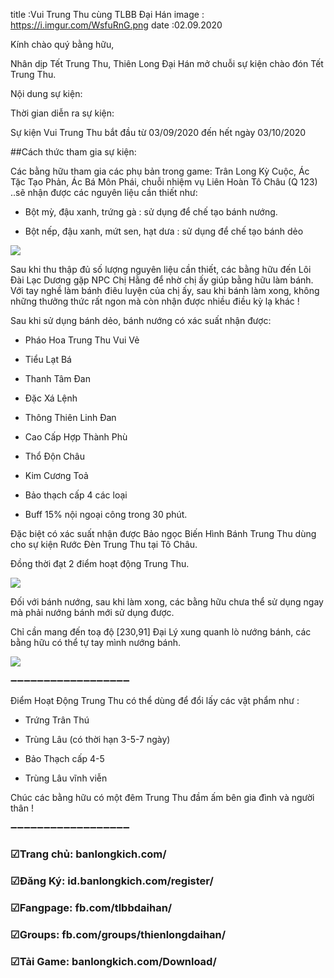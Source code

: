 title :Vui Trung Thu cùng TLBB Đại Hán 
image : https://i.imgur.com/WsfuRnG.png
date  :02.09.2020

Kính chào quý bằng hữu,

Nhân dịp Tết Trung Thu, Thiên Long Đại Hán mở chuỗi sự kiện chào đón Tết Trung Thu.

Nội dung sự kiện:

Thời gian diễn ra sự kiện: 

Sự kiện Vui Trung Thu bắt đầu từ 03/09/2020 đến hết ngày 03/10/2020

##Cách thức tham gia sự kiện:

Các bằng hữu tham gia các phụ bản trong game: Trân Long Kỳ Cuộc, Ác Tặc Tạo Phản, Ác Bá Môn Phái, chuỗi nhiệm vụ Liên Hoàn Tô Châu (Q 123) ..sẽ nhận được các nguyên liệu cần thiết như: 

- Bột mỳ, đậu xanh, trứng gà : sử dụng để chế tạo bánh nướng.

- Bột nếp, đậu xanh, mứt sen, hạt dưa : sử dụng để chế tạo bánh dẻo

![](https://i.imgur.com/S29OIlG.jpg)

Sau khi thu thập đủ số lượng nguyên liệu cần thiết, các bằng hữu đến Lôi Đài Lạc Dương gặp NPC Chị Hằng để nhờ chị ấy giúp bằng hữu làm bánh. Với tay nghề làm bánh điêu luyện của chị ấy, sau khi bánh làm xong, không những thưởng thức rất ngon mà còn nhận được nhiều điều kỳ lạ khác ! 

Sau khi sử dụng bánh dẻo, bánh nướng có xác suất nhận được:

- Pháo Hoa Trung Thu Vui Vẻ

- Tiểu Lạt Bá

- Thanh Tâm Đan

- Đặc Xá Lệnh

- Thông Thiên Linh Đan

- Cao Cấp Hợp Thành Phù

- Thổ Độn Châu

- Kim Cương Toả

- Bảo thạch cấp 4 các loại

- Buff 15% nội ngoại công trong 30 phút.

Đặc biệt có xác suất nhận được Bảo ngọc Biến Hình Bánh Trung Thu dùng cho sự kiện Rước Đèn Trung Thu tại Tô Châu.

Đồng thời đạt 2 điểm hoạt động Trung Thu.

![](https://i.imgur.com/hW49BKO.jpg)

Đối với bánh nướng, sau khi làm xong, các bằng hữu chưa thể sử dụng ngay mà phải nướng bánh mới sử dụng được.

Chỉ cần mang đến toạ độ [230,91] Đại Lý xung quanh lò nướng bánh, các bằng hữu có thể tự tay mình nướng bánh.

![](https://i.imgur.com/rqYOz1I.jpg)

➖➖➖➖➖➖➖➖➖➖➖➖➖➖➖➖➖➖

Điểm Hoạt Động Trung Thu có thể dùng để đổi lấy các vật phẩm như : 

- Trứng Trân Thú

- Trùng Lâu (có thời hạn 3-5-7 ngày)

- Bảo Thạch cấp 4-5

- Trùng Lâu vĩnh viễn

Chúc các bằng hữu có một đêm Trung Thu đầm ấm bên gia đình và người thân !

➖➖➖➖➖➖➖➖➖➖➖➖➖➖➖➖➖➖

### ☑Trang chủ: banlongkich.com/

### ☑Đăng Ký: id.banlongkich.com/register/

### ☑Fangpage: fb.com/tlbbdaihan/

### ☑Groups: fb.com/groups/thienlongdaihan/

### ☑Tải Game: banlongkich.com/Download/
